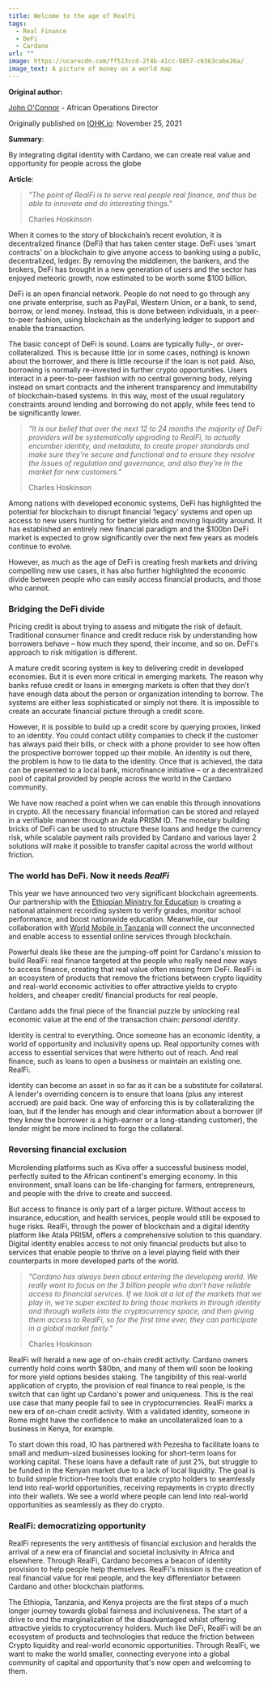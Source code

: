 ```yaml
---
title: Welcome to the age of RealFi
tags:
  - Real Finance
  - DeFi
  - Cardano
url: ""
image: https://ucarecdn.com/ff513ccd-2f4b-41cc-9857-c6363cabe26a/
image_text: A picture of money on a world map
---
```


**Original author:**

[John O'Connor](https://iohk.io/en/team/john-oconnor) - African Operations Director

Originally published on [IOHK.io](https://iohk.io/en/blog/posts/2021/11/25/welcome-to-the-age-of-realfi/): November 25, 2021

**Summary**:

By integrating digital identity with Cardano, we can create real value and opportunity for people across the globe

**Article**:

> _"The point of RealFi is to serve real people real finance, and thus be able to innovate and do interesting_ things.”
> 
> Charles _Hoskinson_

When it comes to the story of blockchain’s recent evolution, it is decentralized finance (DeFi) that has taken center stage. DeFi uses ‘smart contracts’ on a blockchain to give anyone access to banking using a public, decentralized, ledger. By removing the middlemen, the bankers, and the brokers, DeFi has brought in a new generation of users and the sector has enjoyed meteoric growth, now estimated to be worth some $100 billion.

DeFi is an open financial network. People do not need to go through any one private enterprise, such as PayPal, Western Union, or a bank, to send, borrow, or lend money. Instead, this is done between individuals, in a peer-to-peer fashion, using blockchain as the underlying ledger to support and enable the transaction.

The basic concept of DeFi is sound. Loans are typically fully-, or over-collateralized. This is because little (or in some cases, nothing) is known about the borrower, and there is little recourse if the loan is not paid. Also, borrowing is normally re-invested in further crypto opportunities. Users interact in a peer-to-peer fashion with no central governing body, relying instead on smart contracts and the inherent transparency and immutability of blockchain-based systems. In this way, most of the usual regulatory constraints around lending and borrowing do not apply, while fees tend to be significantly lower.

> _"It is our belief that over the next 12 to 24 months the majority of DeFi providers will be systematically upgrading to RealFi, to actually encumber identity, and metadata, to create proper standards and make sure they're secure and functional and to ensure they resolve the issues of regulation and governance, and also they're in the market for new customers."_
> 
> Charles Hoskinson

Among nations with developed economic systems, DeFi has highlighted the potential for blockchain to disrupt financial ‘legacy’ systems and open up access to new users hunting for better yields and moving liquidity around. It has established an entirely new financial paradigm and the $100bn DeFi market is expected to grow significantly over the next few years as models continue to evolve.

However, as much as the age of DeFi is creating fresh markets and driving compelling new use cases, it has also further highlighted the economic divide between people who can easily access financial products, and those who cannot.

### **Bridging the DeFi divide**

Pricing credit is about trying to assess and mitigate the risk of default. Traditional consumer finance and credit reduce risk by understanding how borrowers behave – how much they spend, their income, and so on. DeFi's approach to risk mitigation is different.

A mature credit scoring system is key to delivering credit in developed economies. But it is even more critical in emerging markets. The reason why banks refuse credit or loans in emerging markets is often that they don’t have enough data about the person or organization intending to borrow. The systems are either less sophisticated or simply not there. It is impossible to create an accurate financial picture through a credit score.

However, it is possible to build up a credit score by querying proxies, linked to an identity. You could contact utility companies to check if the customer has always paid their bills, or check with a phone provider to see how often the prospective borrower topped up their mobile. An identity is out there, the problem is how to tie data to the identity. Once that is achieved, the data can be presented to a local bank, microfinance initiative – or a decentralized pool of capital provided by people across the world in the Cardano community.

We have now reached a point when we can enable this through innovations in crypto. All the necessary financial information can be stored and relayed in a verifiable manner through an Atala PRISM ID. The monetary building bricks of DeFi can be used to structure these loans and hedge the currency risk, while scalable payment rails provided by Cardano and various layer 2 solutions will make it possible to transfer capital across the world without friction.

### **The world has DeFi. Now it needs _RealFi_**

This year we have announced two very significant blockchain agreements. Our partnership with the [Ethiopian Ministry for Education](https://africa.cardano.org/) is creating a national attainment recording system to verify grades, monitor school performance, and boost nationwide education. Meanwhile, our collaboration with [World Mobile in Tanzania](https://youtu.be/WSSpI8Rtif0) will connect the unconnected and enable access to essential online services through blockchain.

Powerful deals like these are the jumping-off point for Cardano's mission to build RealFi: real finance targeted at the people who really need new ways to access finance, creating that real value often missing from DeFi. RealFi is an ecosystem of products that remove the frictions between crypto liquidity and real-world economic activities to offer attractive yields to crypto holders, and cheaper credit/ financial products for real people.

Cardano adds the final piece of the financial puzzle by unlocking real economic value at the end of the transaction chain: _personal identity_.

Identity is central to everything. Once someone has an economic identity, a world of opportunity and inclusivity opens up. Real opportunity comes with access to essential services that were hitherto out of reach. And real finance, such as loans to open a business or maintain an existing one. RealFi.

Identity can become an asset in so far as it can be a substitute for collateral. A lender's overriding concern is to ensure that loans (plus any interest accrued) are paid back. One way of enforcing this is by collateralizing the loan, but if the lender has enough and clear information about a borrower (if they know the borrower is a high-earner or a long-standing customer), the lender might be more inclined to forgo the collateral.

### **Reversing financial exclusion**

Microlending platforms such as Kiva offer a successful business model, perfectly suited to the African continent's emerging economy. In this environment, small loans can be life-changing for farmers, entrepreneurs, and people with the drive to create and succeed.

But access to finance is only part of a larger picture. Without access to insurance, education, and health services, people would still be exposed to huge risks. RealFi, through the power of blockchain and a digital identity platform like Atala PRISM, offers a comprehensive solution to this quandary. Digital identity enables access to not only financial products but also to services that enable people to thrive on a level playing field with their counterparts in more developed parts of the world.

> _"Cardano has always been about entering the developing world. We really want to focus on the 3 billion people who don't have reliable access to financial services. If we look at a lot of the markets that we play in, we're super excited to bring those markets in through identity and through wallets into the cryptocurrency space, and then giving them access to RealFi, so for the first time ever, they can participate in a global market fairly."_
> 
> Charles Hoskinson

RealFi will herald a new age of on-chain credit activity. Cardano owners currently hold coins worth $80bn, and many of them will soon be looking for more yield options besides staking. The tangibility of this real-world application of crypto, the provision of real finance to real people, is the switch that can light up Cardano's power and uniqueness. This is the real use case that many people fail to see in cryptocurrencies. RealFi marks a new era of on-chain credit activity. With a validated identity, someone in Rome might have the confidence to make an uncollateralized loan to a business in Kenya, for example.

To start down this road, IO has partnered with Pezesha to facilitate loans to small and medium-sized businesses looking for short-term loans for working capital. These loans have a default rate of just 2%, but struggle to be funded in the Kenyan market due to a lack of local liquidity. The goal is to build simple friction-free tools that enable crypto holders to seamlessly lend into real-world opportunities, receiving repayments in crypto directly into their wallets. We see a world where people can lend into real-world opportunities as seamlessly as they do crypto.

### **RealFi: democratizing opportunity**

RealFi represents the very antithesis of financial exclusion and heralds the arrival of a new era of financial and societal inclusivity in Africa and elsewhere. Through RealFi, Cardano becomes a beacon of identity provision to help people help themselves. RealFi's mission is the creation of real financial value for real people, and the key differentiator between Cardano and other blockchain platforms.

The Ethiopia, Tanzania, and Kenya projects are the first steps of a much longer journey towards global fairness and inclusiveness. The start of a drive to end the marginalization of the disadvantaged whilst offering attractive yields to cryptocurrency holders. Much like DeFi, RealFi will be an ecosystem of products and technologies that reduce the friction between Crypto liquidity and real-world economic opportunities. Through RealFi, we want to make the world smaller, connecting everyone into a global community of capital and opportunity that's now open and welcoming to them.
